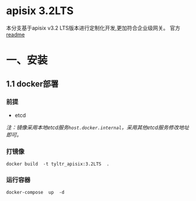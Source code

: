 # apisix 3.2LTS

本分支基于apisix v3.2 LTS版本进行定制化开发,更加符合企业级网关。
官方[readme](./readme_apisix.md)


# 一、安装

## 1.1 docker部署
### 前提 
- etcd

*注：镜像采用本地etcd服务`host.docker.internal`，采用其他etcd服务修改地址即可。*


### 打镜像
```
docker build  -t tyltr_apisix:3.2LTS  .
```
### 运行容器

```
docker-compose  up  -d
```